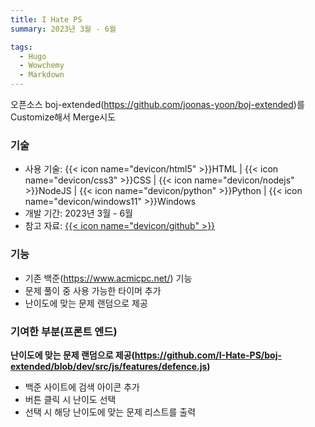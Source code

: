 ```yaml
---
title: I Hate PS
summary: 2023년 3월 - 6월

tags:
  - Hugo
  - Wowchemy
  - Markdown
---
```


오픈소스 boj-extended(https://github.com/joonas-yoon/boj-extended)를 Customize해서 Merge시도

### 기술

- 사용 기술: {{< icon name="devicon/html5" >}}HTML | {{< icon name="devicon/css3" >}}CSS | {{< icon name="devicon/nodejs" >}}NodeJS | {{< icon name="devicon/python" >}}Python | {{< icon name="devicon/windows11" >}}Windows
- 개발 기간: 2023년 3월 - 6월
- 참고 자료: [{{< icon name="devicon/github" >}}](https://github.com/I-Hate-PS/boj-extended)

### 기능

- 기존 백준(https://www.acmicpc.net/) 기능
- 문제 풀이 중 사용 가능한 타이머 추가
- 난이도에 맞는 문제 랜덤으로 제공

### 기여한 부분(프론트 엔드)

**난이도에 맞는 문제 랜덤으로 제공(https://github.com/I-Hate-PS/boj-extended/blob/dev/src/js/features/defence.js)**

- 백준 사이트에 검색 아이콘 추가
- 버튼 클릭 시 난이도 선택
- 선택 시 해당 난이도에 맞는 문제 리스트를 출력
